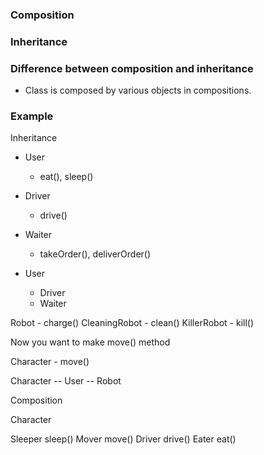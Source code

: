 

### Composition 


### Inheritance



### Difference between composition and inheritance 

- Class is composed by various objects in compositions.


### Example 


Inheritance 

- User 
  - eat(), sleep()
- Driver  
  - drive()
- Waiter 
  - takeOrder(), deliverOrder()

- User 
  - Driver 
  - Waiter 
    

Robot - charge()
CleaningRobot - clean()
KillerRobot - kill()


Now you want to make move() method 

Character - move() 

Character -- User
        -- Robot 

Composition 

Character 

Sleeper sleep()
Mover move()
Driver drive()
Eater eat()







